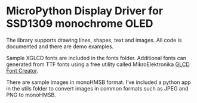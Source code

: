 # MicroPython Display Driver for SSD1309 monochrome OLED
The library supports drawing lines, shapes, text and images.  All code is documented and there are demo examples.

Sample XGLCD fonts are included in the fonts folder.  Additional fonts can generated from TTF fonts using a free utility called MikroElektronika [GLCD Font Creator](https://www.mikroe.com/glcd-font-creator).

There are sample images in monoHMSB format.  I’ve included a python app in the utils folder to convert images in common formats such as JPEG and PNG to monoHMSB.
